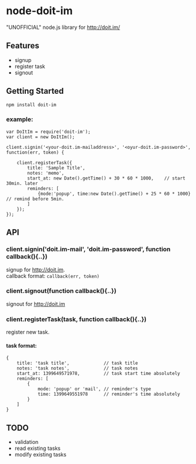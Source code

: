 node-doit-im
============

"UNOFFICIAL" node.js library for http://doit.im/

## Features

- signup
- register task
- signout

## Getting Started

```
npm install doit-im
```

### example:

```
var DoItIm = require('doit-im');
var client = new DoItIm();

client.signin('<your-doit.im-mailaddress>', '<oyur-doit.im-password>', function(err, token) {

	client.registerTask({
		title: 'Sample Title',
		notes: 'memo',
		start_at: new Date().getTime() + 30 * 60 * 1000,	// start 30min. later
		reminders: [
			{mode:'popup', time:new Date().getTime() + 25 * 60 * 1000} // remind before 5min.
		]
	});
});
```

## API

### client.signin('doit.im-mail', 'doit.im-password', function callback(){..})

signup for http://doit.im.  
callback format: `callback(err, token)`

### client.signout(function callback(){..})

signout for http://doit.im

### client.registerTask(task, function callback(){..})

register new task.

#### task format:

```
{
    title: 'task title',             // task title
    notes: 'task notes',             // task notes
    start_at: 1399649571978,         // task start time absolutely
    reminders: [
        {
            mode: 'popup' or 'mail', // reminder's type
            time: 1399649551978      // reminder's time absolutely
        }
    ]
}
```

## TODO

- validation
- read existing tasks
- modify existing tasks
